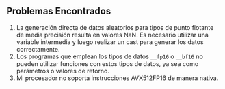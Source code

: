## Problemas Encontrados

1. La generación directa de datos aleatorios para tipos de punto flotante de media precisión resulta en valores NaN. Es necesario utilizar una variable intermedia y luego realizar un cast para generar los datos correctamente.
2. Los programas que emplean los tipos de datos `__fp16` o `__bf16` no pueden utilizar funciones con estos tipos de datos, ya sea como parámetros o valores de retorno.
3. Mi procesador no soporta instrucciones AVX512FP16 de manera nativa.

